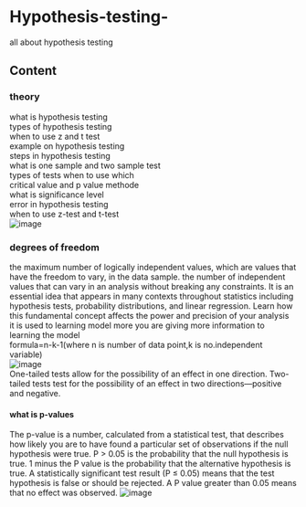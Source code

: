 # Hypothesis-testing-
all about hypothesis testing 
## Content 
### theory
what is  hypothesis testing <br /> types of hypothesis testing  <br /> when to use z and t test  <br /> example on hypothesis testing  <br /> steps in hypothesis testing  <br /> what is one sample and two sample test  <br /> types of tests when to use which  <br /> critical value and p value methode  <br /> what is significance level  <br /> error in hypothesis testing  <br />
when to use z-test and t-test <br />
![image](https://user-images.githubusercontent.com/79073189/192968776-0e7b32ed-fdc4-406b-aa0c-00e2c46fa350.png)
### degrees of freedom
the maximum number of logically independent values, which are values that have the freedom to vary, in the data sample.
the number of independent values that can vary in an analysis without breaking any constraints. It is an essential idea that appears in many contexts throughout statistics including hypothesis tests, probability distributions, and linear regression. Learn how this fundamental concept affects the power and precision of your analysis  <br />
it is used to learning model more 
you are giving more information to learning the model <br />
formula=n-k-1(where n is number of data point,k is no.independent variable) <br />
![image](https://user-images.githubusercontent.com/79073189/193054068-66be8f4e-722a-4760-bf70-1a0f6565ff63.png) <br />
One-tailed tests allow for the possibility of an effect in one direction. Two-tailed tests test for the possibility of an effect in two directions—positive and negative.<br />
#### what is p-values <br />
The p-value is a number, calculated from a statistical test, that describes how likely you are to have found a particular set of observations if the null hypothesis were true.
P > 0.05 is the probability that the null hypothesis is true. 1 minus the P value is the probability that the alternative hypothesis is true. A statistically significant test result (P ≤ 0.05) means that the test hypothesis is false or should be rejected. A P value greater than 0.05 means that no effect was observed.
![image](https://user-images.githubusercontent.com/79073189/193055961-61c3f129-344b-4c30-9504-e6e2076c838e.png)

